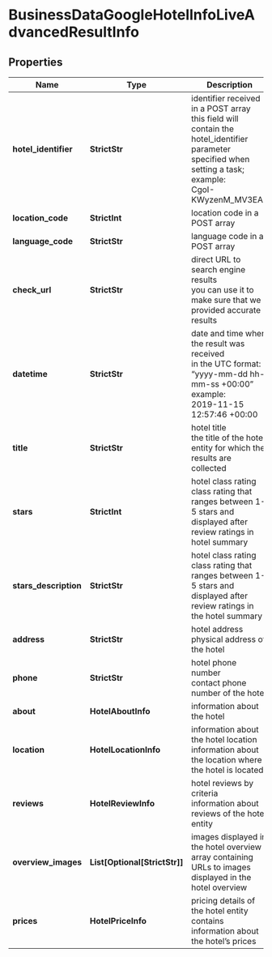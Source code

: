 # BusinessDataGoogleHotelInfoLiveAdvancedResultInfo


## Properties

| Name | Type | Description | Notes |
|------------ | ------------- | ------------- | -------------|
**hotel_identifier** | **StrictStr** | identifier received in a POST array<br>this field will contain the hotel_identifier parameter specified when setting a task;<br>example:<br>CgoI-KWyzenM_MV3EAE |[optional]|
**location_code** | **StrictInt** | location code in a POST array |[optional]|
**language_code** | **StrictStr** | language code in a POST array |[optional]|
**check_url** | **StrictStr** | direct URL to search engine results<br>you can use it to make sure that we provided accurate results |[optional]|
**datetime** | **StrictStr** | date and time when the result was received<br>in the UTC format: “yyyy-mm-dd hh-mm-ss +00:00”<br>example:<br>2019-11-15 12:57:46 +00:00 |[optional]|
**title** | **StrictStr** | hotel title<br>the title of the hotel entity for which the results are collected |[optional]|
**stars** | **StrictInt** | hotel class rating<br>class rating that ranges between 1-5 stars and displayed after review ratings in hotel summary |[optional]|
**stars_description** | **StrictStr** | hotel class rating<br>class rating that ranges between 1-5 stars and displayed after review ratings in the hotel summary |[optional]|
**address** | **StrictStr** | hotel address<br>physical address of the hotel |[optional]|
**phone** | **StrictStr** | hotel phone number<br>contact phone number of the hotel |[optional]|
**about** | **HotelAboutInfo** | information about the hotel |[optional]|
**location** | **HotelLocationInfo** | information about the hotel location<br>information about the location where the hotel is located |[optional]|
**reviews** | **HotelReviewInfo** | hotel reviews by criteria<br>information about reviews of the hotel entity |[optional]|
**overview_images** | **List[Optional[StrictStr]]** | images displayed in the hotel overview<br>array containing URLs to images displayed in the hotel overview |[optional]|
**prices** | **HotelPriceInfo** | pricing details of the hotel entity<br>contains information about the hotel’s prices |[optional]|